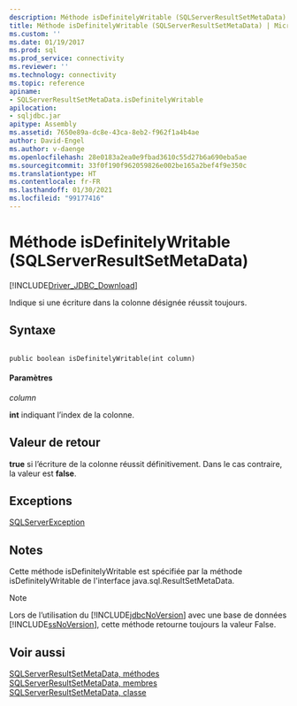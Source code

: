 ```yaml
---
description: Méthode isDefinitelyWritable (SQLServerResultSetMetaData)
title: Méthode isDefinitelyWritable (SQLServerResultSetMetaData) | Microsoft Docs
ms.custom: ''
ms.date: 01/19/2017
ms.prod: sql
ms.prod_service: connectivity
ms.reviewer: ''
ms.technology: connectivity
ms.topic: reference
apiname:
- SQLServerResultSetMetaData.isDefinitelyWritable
apilocation:
- sqljdbc.jar
apitype: Assembly
ms.assetid: 7650e89a-dc8e-43ca-8eb2-f962f1a4b4ae
author: David-Engel
ms.author: v-daenge
ms.openlocfilehash: 28e0183a2ea0e9fbad3610c55d27b6a690eba5ae
ms.sourcegitcommit: 33f0f190f962059826e002be165a2bef4f9e350c
ms.translationtype: HT
ms.contentlocale: fr-FR
ms.lasthandoff: 01/30/2021
ms.locfileid: "99177416"
---
```

# <a name="isdefinitelywritable-method-sqlserverresultsetmetadata"></a>Méthode isDefinitelyWritable (SQLServerResultSetMetaData)
[!INCLUDE[Driver_JDBC_Download](../../../includes/driver_jdbc_download.md)]

  Indique si une écriture dans la colonne désignée réussit toujours.  
  
## <a name="syntax"></a>Syntaxe  
  
```  
  
public boolean isDefinitelyWritable(int column)  
```  
  
#### <a name="parameters"></a>Paramètres  
 *column*  
  
 **int** indiquant l’index de la colonne.  
  
## <a name="return-value"></a>Valeur de retour  
 **true** si l’écriture de la colonne réussit définitivement. Dans le cas contraire, la valeur est **false**.  
  
## <a name="exceptions"></a>Exceptions  
 [SQLServerException](../../../connect/jdbc/reference/sqlserverexception-class.md)  
  
## <a name="remarks"></a>Notes  
 Cette méthode isDefinitelyWritable est spécifiée par la méthode isDefinitelyWritable de l'interface java.sql.ResultSetMetaData.  
  
> [!NOTE]  
>  Lors de l’utilisation du [!INCLUDE[jdbcNoVersion](../../../includes/jdbcnoversion_md.md)] avec une base de données [!INCLUDE[ssNoVersion](../../../includes/ssnoversion-md.md)], cette méthode retourne toujours la valeur False.  
  
## <a name="see-also"></a>Voir aussi  
 [SQLServerResultSetMetaData, méthodes](../../../connect/jdbc/reference/sqlserverresultsetmetadata-methods.md)   
 [SQLServerResultSetMetaData, membres](../../../connect/jdbc/reference/sqlserverresultsetmetadata-members.md)   
 [SQLServerResultSetMetaData, classe](../../../connect/jdbc/reference/sqlserverresultsetmetadata-class.md)  
  
  
